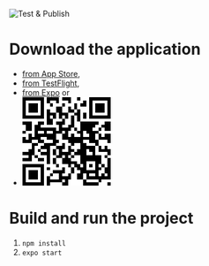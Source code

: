 ![Test & Publish](https://github.com/ivgraai/expiry-util/workflows/Test%20&%20Publish/badge.svg)

# Download the application

- [from App Store](https://apps.apple.com/us/app/id1523176969),
- [from TestFlight](https://testflight.apple.com/join/IzfOXqY2),
- [from Expo](https://expo.io/@ivgraai/expiry-util) or
- ![scan this QR code](../assets/images/qr.png)

# Build and run the project

1. `npm install`
2. `expo start`


